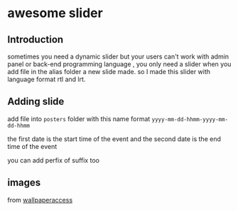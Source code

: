 # awesome slider

## Introduction

sometimes you need a dynamic slider but your users can't work with admin panel or back-end programming language ,
you only need a slider when you add file in the alias folder a new slide made.
so I made this slider with language format rtl and lrt.

<!-- >if you enjoy to know something more please check **[here for ltr](./rtl/pooster/readme.md)** or **[here for rtl](./rtl/pooster/readme.md)** -->

## Adding slide

add file into ``posters`` folder with this name format
`yyyy-mm-dd-hhmm-yyyy-mm-dd-hhmm`

the first date is the start time of the event and the second date is the end time of the event

you can add perfix of suffix too

## images

from [wallpaperaccess](https://wallpaperaccess.com/)
